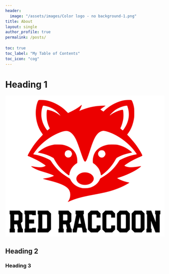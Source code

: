```yaml
---
header:
  image: "/assets/images/Color logo - no background-1.png"
title: About
layout: single
author_profile: true
permalink: /posts/

toc: true
toc_label: "My Table of Contents"
toc_icon: "cog"
---
```


# 


# Heading 1
 

![image](/docs/assets/images/Color%20logo%20with%20background.png)


## Heading 2


### Heading 3